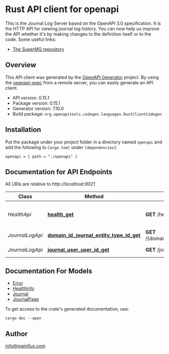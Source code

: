 # Rust API client for openapi

This is the Journal Log Server based on the OpenAPI 3.0 specification.  It is the HTTP API for viewing journal log history. You can now help us improve the API whether it's by making changes to the definition itself or to the code.
Some useful links:
- [The SuperMQ repository](https://github.com/absmach/supermq)



## Overview

This API client was generated by the [OpenAPI Generator](https://openapi-generator.tech) project.  By using the [openapi-spec](https://openapis.org) from a remote server, you can easily generate an API client.

- API version: 0.15.1
- Package version: 0.15.1
- Generator version: 7.10.0
- Build package: `org.openapitools.codegen.languages.RustClientCodegen`

## Installation

Put the package under your project folder in a directory named `openapi` and add the following to `Cargo.toml` under `[dependencies]`:

```
openapi = { path = "./openapi" }
```

## Documentation for API Endpoints

All URIs are relative to *http://localhost:9021*

Class | Method | HTTP request | Description
------------ | ------------- | ------------- | -------------
*HealthApi* | [**health_get**](docs/HealthApi.md#health_get) | **GET** /health | Retrieves service health check info.
*JournalLogApi* | [**domain_id_journal_entity_type_id_get**](docs/JournalLogApi.md#domain_id_journal_entity_type_id_get) | **GET** /{domainID}/journal/{entityType}/{id} | List entity journal log
*JournalLogApi* | [**journal_user_user_id_get**](docs/JournalLogApi.md#journal_user_user_id_get) | **GET** /journal/user/{userID} | List user journal log


## Documentation For Models

 - [Error](docs/Error.md)
 - [HealthInfo](docs/HealthInfo.md)
 - [Journal](docs/Journal.md)
 - [JournalPage](docs/JournalPage.md)


To get access to the crate's generated documentation, use:

```
cargo doc --open
```

## Author

info@mainflux.com

